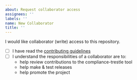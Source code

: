 ```yaml
---
about: Request collaborator access
assignees: ''
labels: ''
name: New Collaborator
title: ''
---
```


I would like collaborator (write) access to this repository.

- [ ] I have read the [contributing guidelines][contributing]
- [ ] I understand the responsibilities of a collaborator are to:
  - help review contributions to the compliance-trestle tool
  - help make & test releases
  - help promote the project

[contributing]: https://github.com/oscal-compass/compliance-trestle-fedramp/blob/main/CONTRIBUTING.md

